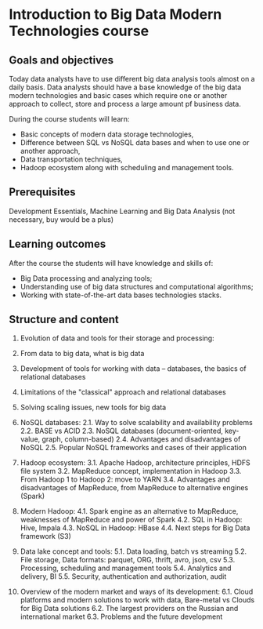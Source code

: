 # Introduction to Big Data Modern Technologies course
## Goals and objectives

Today data analysts have to use different big data analysis tools almost on a daily basis. Data analysts should have a base knowledge of the big data modern technologies and basic cases which require one or another approach to collect, store and process a large amount pf business data.

During the course students will learn:
- Basic concepts of modern data storage technologies,
- Difference between SQL vs NoSQL data bases and when to use one or another approach,
- Data transportation techniques,
- Hadoop ecosystem along with scheduling and management tools.

## Prerequisites 

Development Essentials, Machine Learning and Big Data Analysis (not necessary, buy would be a plus)

## Learning outcomes

After the course the students will have knowledge and skills of:
- Big Data processing and analyzing tools;
- Understanding use of big data structures and computational algorithms;
- Working with state-of-the-art data bases technologies stacks.

## Structure and content

1. Evolution of data and tools for their storage and processing:
  1. From data to big data, what is big data
  2. Development of tools for working with data – databases, the basics of relational databases
  3. Limitations of the "classical" approach and relational databases
  4. Solving scaling issues, new tools for big data

2. NoSQL databases:
2.1. Way to solve scalability and availability problems
2.2. BASE vs ACID
2.3. NoSQL databases (document-oriented, key-value, graph, column-based)
2.4. Advantages and disadvantages of NoSQL
2.5. Popular NoSQL frameworks and cases of their application

3. Hadoop ecosystem:
3.1. Apache Hadoop, architecture principles, HDFS file system
3.2. MapReduce concept, implementation in Hadoop
3.3. From Hadoop 1 to Hadoop 2: move to YARN
3.4. Advantages and disadvantages of MapReduce, from MapReduce to alternative engines (Spark)

4. Modern Hadoop:
4.1. Spark engine as an alternative to MapReduce, weaknesses of MapReduce and power of Spark
4.2. SQL in Hadoop: Hive, Impala
4.3. NoSQL in Hadoop: HBase
4.4. Next steps for Big Data framework (S3)

5. Data lake concept and tools:
5.1. Data loading, batch vs streaming
5.2. File storage, Data formats: parquet, ORG, thrift, avro, json, csv
5.3. Processing, scheduling and management tools
5.4. Analytics and delivery, BI
5.5. Security, authentication and authorization, audit

6. Overview of the modern market and ways of its development:
6.1. Cloud platforms and modern solutions to work with data, Bare-metal vs Clouds for Big Data solutions
6.2. The largest providers on the Russian and international market
6.3. Problems and the future development
